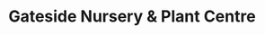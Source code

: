 ---
title: "Gateside Nursery & Plant Centre"
url: /gateside/gateside-nursery-und-plant-centre/
shop: Garten-Center
---